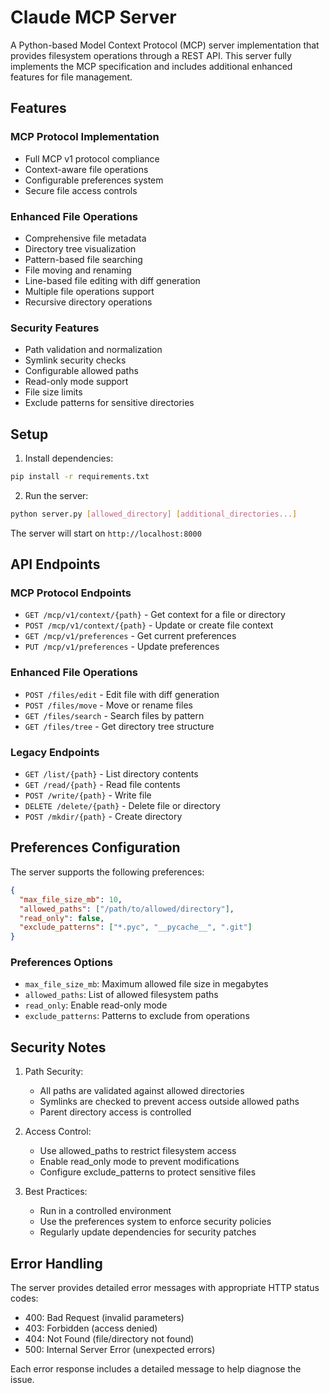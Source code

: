 # Claude MCP Server

A Python-based Model Context Protocol (MCP) server implementation that provides filesystem operations through a REST API. This server fully implements the MCP specification and includes additional enhanced features for file management.

## Features

### MCP Protocol Implementation
- Full MCP v1 protocol compliance
- Context-aware file operations
- Configurable preferences system
- Secure file access controls

### Enhanced File Operations
- Comprehensive file metadata
- Directory tree visualization
- Pattern-based file searching
- File moving and renaming
- Line-based file editing with diff generation
- Multiple file operations support
- Recursive directory operations

### Security Features
- Path validation and normalization
- Symlink security checks
- Configurable allowed paths
- Read-only mode support
- File size limits
- Exclude patterns for sensitive directories

## Setup

1. Install dependencies:
```bash
pip install -r requirements.txt
```

2. Run the server:
```bash
python server.py [allowed_directory] [additional_directories...]
```

The server will start on `http://localhost:8000`

## API Endpoints

### MCP Protocol Endpoints
- `GET /mcp/v1/context/{path}` - Get context for a file or directory
- `POST /mcp/v1/context/{path}` - Update or create file context
- `GET /mcp/v1/preferences` - Get current preferences
- `PUT /mcp/v1/preferences` - Update preferences

### Enhanced File Operations
- `POST /files/edit` - Edit file with diff generation
- `POST /files/move` - Move or rename files
- `GET /files/search` - Search files by pattern
- `GET /files/tree` - Get directory tree structure

### Legacy Endpoints
- `GET /list/{path}` - List directory contents
- `GET /read/{path}` - Read file contents
- `POST /write/{path}` - Write file
- `DELETE /delete/{path}` - Delete file or directory
- `POST /mkdir/{path}` - Create directory

## Preferences Configuration

The server supports the following preferences:
```json
{
  "max_file_size_mb": 10,
  "allowed_paths": ["/path/to/allowed/directory"],
  "read_only": false,
  "exclude_patterns": ["*.pyc", "__pycache__", ".git"]
}
```

### Preferences Options
- `max_file_size_mb`: Maximum allowed file size in megabytes
- `allowed_paths`: List of allowed filesystem paths
- `read_only`: Enable read-only mode
- `exclude_patterns`: Patterns to exclude from operations

## Security Notes

1. Path Security:
   - All paths are validated against allowed directories
   - Symlinks are checked to prevent access outside allowed paths
   - Parent directory access is controlled

2. Access Control:
   - Use allowed_paths to restrict filesystem access
   - Enable read_only mode to prevent modifications
   - Configure exclude_patterns to protect sensitive files

3. Best Practices:
   - Run in a controlled environment
   - Use the preferences system to enforce security policies
   - Regularly update dependencies for security patches

## Error Handling

The server provides detailed error messages with appropriate HTTP status codes:
- 400: Bad Request (invalid parameters)
- 403: Forbidden (access denied)
- 404: Not Found (file/directory not found)
- 500: Internal Server Error (unexpected errors)

Each error response includes a detailed message to help diagnose the issue.
